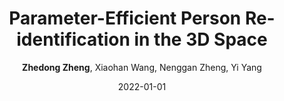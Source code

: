 ---
title: "Parameter-Efficient Person Re-identification in the 3D Space"
collection: publications
permalink: /publication/Paramete2022
date: 2022-01-01
doi: 
venue: 'IEEE Transactions on Neural Networks and Learning Systems'
paperurl: 'https://zdzheng.xyz/files/TNNLS_3D_PersonReID.pdf'
code: 'https://github.com/layumi/person-reid-3d'
author: '<strong>Zhedong Zheng</strong>,  Xiaohan Wang,  Nenggan Zheng,  Yi Yang'
citation: ' Zhedong Zheng,  Xiaohan Wang,  Nenggan Zheng,  Yi Yang, &quot;Parameter-Efficient Person Re-identification in the 3D Space.&quot; IEEE Transactions on Neural Networks and Learning Systems, 2022.'
pub_year: '2022'
bib: >
    @article{zheng2020person,  
    author = "Zheng, Zhedong and Wang, Xiaohan and Zheng, Nenggan and Yang, Yi",  
    title = "Parameter-Efficient Person Re-identification in the 3D Space",  
    journal = "IEEE Transactions on Neural Networks and Learning Systems",  
    url = "https://zdzheng.xyz/files/TNNLS\_3D\_PersonReID.pdf",  
    code = "https://github.com/layumi/person-reid-3d",  
    year = "2022"
    }

---